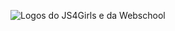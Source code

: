 ![Logos do JS4Girls e da Webschool](https://raw.githubusercontent.com/Webschool-io/js4girls/master/material-didatico/js4girls-apostila-logos.png)